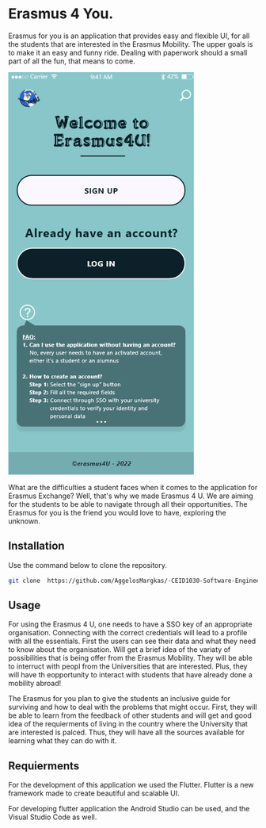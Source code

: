 # Erasmus 4 You.

Erasmus for you is an application that provides easy and flexible UI, for all the students that are interested in the Erasmus Mobility. The upper goals is to make it an easy and funny ride. Dealing with paperwork should a small part of all the fun, that means to come. 


![alt text](https://github.com/AggelosMargkas/-CEID1030-Software-Engineer/blob/main/MockUps/MockUps/Welcome%20Page.png)

What are the difficulties a student faces when it comes to the application for Erasmus Exchange? Well, that's why we made Erasmus 4 U. We are aiming for the students to be able to navigate through all their opportunities. The Erasmus for you is the friend you would love to have, exploring the unknown.

## Installation

Use the command below to clone the repository.

```bash
git clone  https://github.com/AggelosMargkas/-CEID1030-Software-Engineer.git
```

## Usage

For using the Erasmus 4 U, one needs to have a SSO key of an appropriate organisation. Connecting with the correct credentials will lead to a profile with all the essentials. First the users can see their data and what they need to know about the organisation. Will get a brief idea of the variaty of possibilities that is being offer from the Erasmus Mobility. They will be able to interruct with peopl from the Universities that are interested. Plus, they will have th eopportunity to interact with students that have already done a mobility abroad!

The Erasmus for you plan to give the students an inclusive guide for surviving and how to deal with the problems that might occur. First, they will be able to learn from the feedback of other students and will get and good idea of the requierments of living in the country where the University that are interested is palced. Thus, they will have all the sources available for learning what they can do with it.


## Requierments 

For the development of this application we used the Flutter. Flutter is a new framework made to create beautiful and scalable UI. 

For developing flutter application the Android Studio can be used, and the Visual Studio Code as well.




